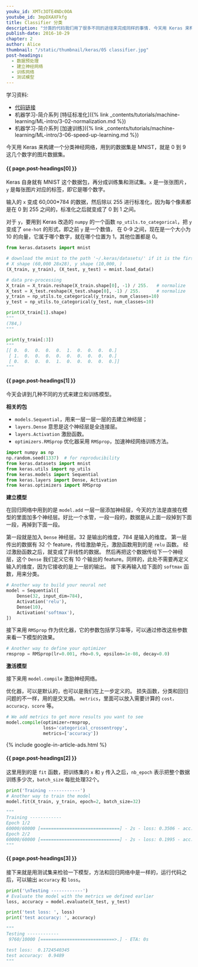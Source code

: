 ```yaml
---
youku_id: XMTc3OTE4NDc0OA
youtube_id: 3mpDXAXFkfg
title: Classifier 分类
description: "分类的代码我们用了很多不同的途径来完成同样的事情. 今天用 Keras 来构建一个分类神经网络，用到的数据集是 MNIST，就是 0 到 9 这几个数字的图片数据集。"
publish-date: 2016-10-29
chapter: 2
author: Alice
thumbnail: "/static/thumbnail/keras/05 classifier.jpg"
post-headings:
  - 数据预处理
  - 建立神经网络
  - 训练网络
  - 测试模型
---
```


学习资料:
  * [代码链接](https://github.com/MorvanZhou/tutorials/blob/master/kerasTUT/5-classifier_example.py)
  * 机器学习-简介系列 [特征标准化]({% link _contents/tutorials/machine-learning/ML-intro/3-02-normalization.md %})
  * 机器学习-简介系列 [加速训练]({% link _contents/tutorials/machine-learning/ML-intro/3-06-speed-up-learning.md %})


今天用 Keras 来构建一个分类神经网络，用到的数据集是 MNIST，就是 0 到 9 这几个数字的图片数据集。


<h4 class="tut-h4-pad" id="{{ page.post-headings[0] }}">{{ page.post-headings[0] }}</h4>

Keras 自身就有 MNIST 这个数据包，再分成训练集和测试集。`x` 是一张张图片，`y` 是每张图片对应的标签，即它是哪个数字。

输入的 `x` 变成 60,000*784 的数据，然后除以 255 进行标准化，因为每个像素都是在 0 到 255 之间的，标准化之后就变成了 0 到 1 之间。

对于 `y`，要用到 Keras 改造的 `numpy` 的一个函数 `np_utils.to_categorical`，把 `y` 变成了 `one-hot` 的形式，即之前 `y` 是一个数值，
在 0-9 之间，现在是一个大小为 10 的向量，它属于哪个数字，就在哪个位置为 1，其他位置都是 0。


``` python
from keras.datasets import mnist

# download the mnist to the path '~/.keras/datasets/' if it is the first time to be called
# X shape (60,000 28x28), y shape (10,000, )
(X_train, y_train), (X_test, y_test) = mnist.load_data()

# data pre-processing
X_train = X_train.reshape(X_train.shape[0], -1) / 255.   # normalize
X_test = X_test.reshape(X_test.shape[0], -1) / 255.      # normalize
y_train = np_utils.to_categorical(y_train, num_classes=10)
y_test = np_utils.to_categorical(y_test, num_classes=10)

print(X_train[1].shape)
"""
(784,)
"""

print(y_train[:3])
"""
[[ 0.  0.  0.  0.  0.  1.  0.  0.  0.  0.]
 [ 1.  0.  0.  0.  0.  0.  0.  0.  0.  0.]
 [ 0.  0.  0.  0.  1.  0.  0.  0.  0.  0.]]
"""
```



<h4 class="tut-h4-pad" id="{{ page.post-headings[1] }}">{{ page.post-headings[1] }}</h4>

今天会讲到几种不同的方式来建立和训练模型。

**相关的包**

* `models.Sequential`，用来一层一层一层的去建立神经层；
* `layers.Dense` 意思是这个神经层是全连接层。
* `layers.Activation` 激励函数。
* `optimizers.RMSprop` 优化器采用 `RMSprop`，加速神经网络训练方法。

``` python
import numpy as np
np.random.seed(1337)  # for reproducibility
from keras.datasets import mnist
from keras.utils import np_utils
from keras.models import Sequential
from keras.layers import Dense, Activation
from keras.optimizers import RMSprop
```

**建立模型**

在回归网络中用到的是 `model.add` 一层一层添加神经层，今天的方法是直接在模型的里面加多个神经层。好比一个水管，一段一段的，数据是从上面一段掉到下面一段，再掉到下面一段。

第一段就是加入 `Dense` 神经层。32 是输出的维度，784 是输入的维度。
第一层传出的数据有 32 个 feature，传给激励单元，激励函数用到的是 `relu` 函数。
经过激励函数之后，就变成了非线性的数据。
然后再把这个数据传给下一个神经层，这个 `Dense` 我们定义它有 10 个输出的 feature。同样的，此处不需要再定义输入的维度，因为它接收的是上一层的输出。
接下来再输入给下面的 `softmax` 函数，用来分类。

``` python
# Another way to build your neural net
model = Sequential([
    Dense(32, input_dim=784),
    Activation('relu'),
    Dense(10),
    Activation('softmax'),
])
```

接下来用 `RMSprop` 作为优化器，它的参数包括学习率等，可以通过修改这些参数来看一下模型的效果。

``` python
# Another way to define your optimizer
rmsprop = RMSprop(lr=0.001, rho=0.9, epsilon=1e-08, decay=0.0)
```

**激活模型**

接下来用 `model.compile` 激励神经网络。

优化器，可以是默认的，也可以是我们在上一步定义的。
损失函数，分类和回归问题的不一样，用的是交叉熵。
`metrics`，里面可以放入需要计算的 `cost，accuracy，score` 等。

``` python
# We add metrics to get more results you want to see
model.compile(optimizer=rmsprop,
              loss='categorical_crossentropy',
              metrics=['accuracy'])
```

{% include google-in-article-ads.html %}


<h4 class="tut-h4-pad" id="{{ page.post-headings[2] }}">{{ page.post-headings[2] }}</h4>

这里用到的是 `fit` 函数，把训练集的 `x` 和 `y` 传入之后，`nb_epoch` 表示把整个数据训练多少次，`batch_size` 每批处理32个。

``` python
print('Training ------------')
# Another way to train the model
model.fit(X_train, y_train, epoch=2, batch_size=32)

"""
Training ------------
Epoch 1/2
60000/60000 [==============================] - 2s - loss: 0.3506 - acc: 0.9025     
Epoch 2/2
60000/60000 [==============================] - 2s - loss: 0.1995 - acc: 0.9421   
"""
```

<h4 class="tut-h4-pad" id="{{ page.post-headings[3] }}">{{ page.post-headings[3] }}</h4>

接下来就是用测试集来检验一下模型，方法和回归网络中是一样的，运行代码之后，可以输出 `accuracy` 和 `loss`。

``` python
print('\nTesting ------------')
# Evaluate the model with the metrics we defined earlier
loss, accuracy = model.evaluate(X_test, y_test)

print('test loss: ', loss)
print('test accuracy: ', accuracy)

"""
Testing ------------
 9760/10000 [============================>.] - ETA: 0s

test loss:  0.1724540345
test accuracy:  0.9489
"""

```







